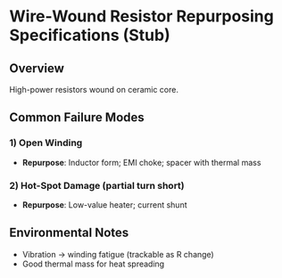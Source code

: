 # Wire-Wound Resistor Repurposing Specifications (Stub)

## Overview
High-power resistors wound on ceramic core.

## Common Failure Modes
### 1) Open Winding
- **Repurpose**: Inductor form; EMI choke; spacer with thermal mass

### 2) Hot-Spot Damage (partial turn short)
- **Repurpose**: Low-value heater; current shunt

## Environmental Notes
- Vibration → winding fatigue (trackable as R change)
- Good thermal mass for heat spreading
